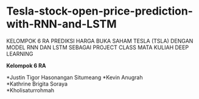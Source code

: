 # Tesla-stock-open-price-prediction-with-RNN-and-LSTM
KELOMPOK 6 RA
PREDIKSI HARGA BUKA SAHAM TESLA (TSLA) DENGAN MODEL RNN DAN LSTM SEBAGAI PROJECT CLASS MATA KULIAH DEEP LEARNING

**Kelompok 6 RA**

*Justin Tigor Hasonangan Situmeang
*Kevin Anugrah                      
*Kathrine Brigita Soraya	          
*Kholisaturrohmah                   
